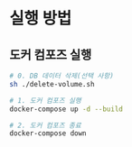# 실행 방법
## 도커 컴포즈 실행
```sh
# 0. DB 데이터 삭제(선택 사항)
sh ./delete-volume.sh

# 1. 도커 컴포즈 실행
docker-compose up -d --build

# 2. 도커 컴포즈 종료
docker-compose down
```